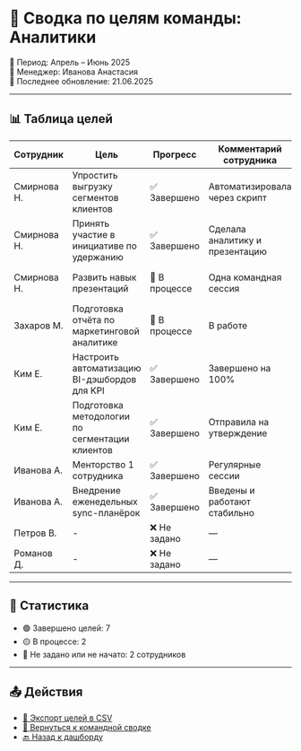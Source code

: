 # 🎯 Сводка по целям команды: Аналитики

📅 Период: Апрель – Июнь 2025  
👤 Менеджер: Иванова Анастасия  
📝 Последнее обновление: 21.06.2025

---

## 📊 Таблица целей

| Сотрудник       | Цель                                                   | Прогресс     | Комментарий сотрудника          | Менеджерский комментарий      |
|-----------------|--------------------------------------------------------|--------------|----------------------------------|-------------------------------|
| Смирнова Н.     | Упростить выгрузку сегментов клиентов                 | ✅ Завершено | Автоматизировала через скрипт   | Экономит время команды        |
| Смирнова Н.     | Принять участие в инициативе по удержанию             | ✅ Завершено | Сделала аналитику и презентацию | Отличное вовлечение           |
| Смирнова Н.     | Развить навык презентаций                             | 🔄 В процессе | Одна командная сессия           | Видим прогресс, продолжать    |
| Захаров М.      | Подготовка отчёта по маркетинговой аналитике          | 🔄 В процессе | В работе                         | Нужно ускорить                |
| Ким Е.          | Настроить автоматизацию BI-дэшбордов для KPI          | ✅ Завершено | Завершено на 100%               | Очень хорошая реализация      |
| Ким Е.          | Подготовка методологии по сегментации клиентов        | ✅ Завершено | Отправила на утверждение        | Используем в текущем проекте  |
| Иванова А.      | Менторство 1 сотрудника                               | ✅ Завершено | Регулярные сессии               | См. [личную анкету](self-review-form.md) |
| Иванова А.      | Внедрение еженедельных sync-планёрок                  | ✅ Завершено | Введены и работают стабильно    | Поддерживает ритм команды     |
| Петров В.       | -                                                      | ❌ Не задано | —                                | Не начал оценку               |
| Романов Д.      | -                                                      | ❌ Не задано | —                                | Не начал оценку               |

---

## 📌 Статистика

- 🟢 Завершено целей: 7  
- 🟡 В процессе: 2  
- 🔴 Не задано или не начато: 2 сотрудников

---

## 📤 Действия

- [📁 Экспорт целей в CSV](#)
- [🧾 Вернуться к командной сводке](Prototype_depr/team-summary.md)
- [🔙 Назад к дашборду](dashboard-manager.md)
